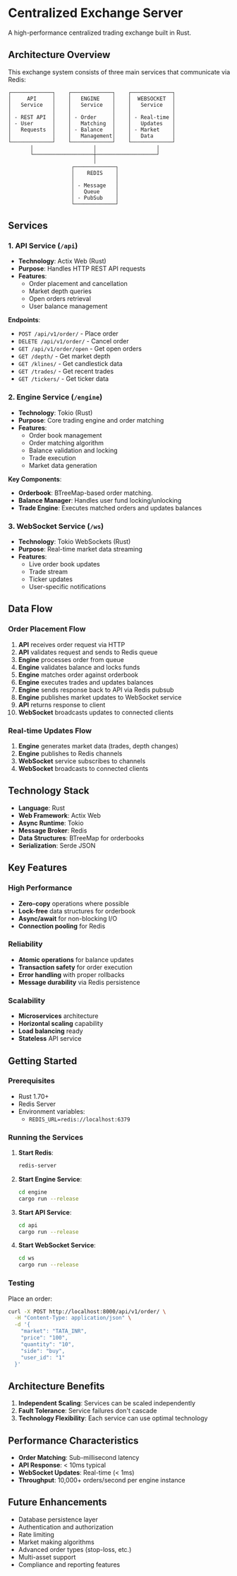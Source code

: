 # Centralized Exchange Server

A high-performance centralized trading exchange built in Rust.

## Architecture Overview

This exchange system consists of three main services that communicate via Redis:

```
┌─────────────┐    ┌─────────────┐    ┌─────────────┐
│     API     │    │   ENGINE    │    │  WEBSOCKET  │
│   Service   │    │   Service   │    │   Service   │
│             │    │             │    │             │
│ - REST API  │    │ - Order     │    │ - Real-time │
│ - User      │    │   Matching  │    │   Updates   │
│   Requests  │    │ - Balance   │    │ - Market    │
│             │    │   Management│    │   Data      │
└─────────────┘    └─────────────┘    └─────────────┘
       │                   │                   │
       └───────────────────┼───────────────────┘
                           │
                    ┌─────────────┐
                    │    REDIS    │
                    │             │
                    │ - Message   │
                    │   Queue     │
                    │ - PubSub    │                    
                    └─────────────┘
```

## Services

### 1. API Service (`/api`)

- **Technology**: Actix Web (Rust)
- **Purpose**: Handles HTTP REST API requests
- **Features**:
  - Order placement and cancellation
  - Market depth queries
  - Open orders retrieval
  - User balance management

**Endpoints**:

- `POST /api/v1/order/` - Place order
- `DELETE /api/v1/order/` - Cancel order
- `GET /api/v1/order/open` - Get open orders
- `GET /depth/` - Get market depth
- `GET /klines/` - Get candlestick data
- `GET /trades/` - Get recent trades
- `GET /tickers/` - Get ticker data

### 2. Engine Service (`/engine`)

- **Technology**: Tokio (Rust)
- **Purpose**: Core trading engine and order matching
- **Features**:
  - Order book management
  - Order matching algorithm
  - Balance validation and locking
  - Trade execution
  - Market data generation

**Key Components**:

- **Orderbook**: BTreeMap-based order matching.
- **Balance Manager**: Handles user fund locking/unlocking
- **Trade Engine**: Executes matched orders and updates balances

### 3. WebSocket Service (`/ws`)

- **Technology**: Tokio WebSockets (Rust)
- **Purpose**: Real-time market data streaming
- **Features**:
  - Live order book updates
  - Trade stream
  - Ticker updates
  - User-specific notifications

## Data Flow

### Order Placement Flow

1. **API** receives order request via HTTP
2. **API** validates request and sends to Redis queue
3. **Engine** processes order from queue
4. **Engine** validates balance and locks funds
5. **Engine** matches order against orderbook
6. **Engine** executes trades and updates balances
7. **Engine** sends response back to API via Redis pubsub
8. **Engine** publishes market updates to WebSocket service
9. **API** returns response to client
10. **WebSocket** broadcasts updates to connected clients

### Real-time Updates Flow

1. **Engine** generates market data (trades, depth changes)
2. **Engine** publishes to Redis channels
3. **WebSocket** service subscribes to channels
4. **WebSocket** broadcasts to connected clients

## Technology Stack

- **Language**: Rust
- **Web Framework**: Actix Web
- **Async Runtime**: Tokio
- **Message Broker**: Redis
- **Data Structures**: BTreeMap for orderbooks
- **Serialization**: Serde JSON

## Key Features

### High Performance

- **Zero-copy** operations where possible
- **Lock-free** data structures for orderbook
- **Async/await** for non-blocking I/O
- **Connection pooling** for Redis

### Reliability

- **Atomic operations** for balance updates
- **Transaction safety** for order execution
- **Error handling** with proper rollbacks
- **Message durability** via Redis persistence

### Scalability

- **Microservices** architecture
- **Horizontal scaling** capability
- **Load balancing** ready
- **Stateless** API service

## Getting Started

### Prerequisites

- Rust 1.70+
- Redis Server
- Environment variables:
  - `REDIS_URL=redis://localhost:6379`

### Running the Services

1. **Start Redis**:

   ```bash
   redis-server
   ```

2. **Start Engine Service**:

   ```bash
   cd engine
   cargo run --release
   ```

3. **Start API Service**:

   ```bash
   cd api
   cargo run --release
   ```

4. **Start WebSocket Service**:
   ```bash
   cd ws
   cargo run --release
   ```

### Testing

Place an order:

```bash
curl -X POST http://localhost:8000/api/v1/order/ \
  -H "Content-Type: application/json" \
  -d '{
    "market": "TATA_INR",
    "price": "100",
    "quantity": "10",
    "side": "buy",
    "user_id": "1"
  }'
```

## Architecture Benefits

1. **Independent Scaling**: Services can be scaled independently
2. **Fault Tolerance**: Service failures don't cascade
3. **Technology Flexibility**: Each service can use optimal technology

## Performance Characteristics

- **Order Matching**: Sub-millisecond latency
- **API Response**: < 10ms typical
- **WebSocket Updates**: Real-time (< 1ms)
- **Throughput**: 10,000+ orders/second per engine instance

## Future Enhancements

- Database persistence layer
- Authentication and authorization
- Rate limiting
- Market making algorithms
- Advanced order types (stop-loss, etc.)
- Multi-asset support
- Compliance and reporting features
